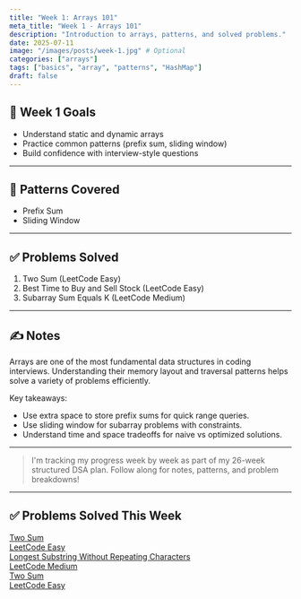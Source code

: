 ```yaml
---
title: "Week 1: Arrays 101"
meta_title: "Week 1 - Arrays 101"
description: "Introduction to arrays, patterns, and solved problems."
date: 2025-07-11
image: "/images/posts/week-1.jpg" # Optional
categories: ["arrays"]
tags: ["basics", "array", "patterns", "HashMap"]
draft: false
---
```


## 📌 Week 1 Goals
- Understand static and dynamic arrays
- Practice common patterns (prefix sum, sliding window)
- Build confidence with interview-style questions

---

## 🧩 Patterns Covered
- Prefix Sum
- Sliding Window

---

## ✅ Problems Solved
1. Two Sum (LeetCode Easy)
2. Best Time to Buy and Sell Stock (LeetCode Easy)
3. Subarray Sum Equals K (LeetCode Medium)

---

## ✍️ Notes

Arrays are one of the most fundamental data structures in coding interviews. Understanding their memory layout and traversal patterns helps solve a variety of problems efficiently.

Key takeaways:

- Use extra space to store prefix sums for quick range queries.
- Use sliding window for subarray problems with constraints.
- Understand time and space tradeoffs for naive vs optimized solutions.

---

> I'm tracking my progress week by week as part of my 26-week structured DSA plan. Follow along for notes, patterns, and problem breakdowns!

---

## ✅ Problems Solved This Week

<div class="grid grid-cols-1 sm:grid-cols-2 md:grid-cols-3 gap-3 place-items-center">
  <a href="/problems/two-sum" class="w-60 h-24 block p-4 border border-gray-300 rounded-xl shadow-sm hover:shadow transition text-sm">
    <div class="font-medium text-blue-600">Two Sum</div>
    <div class="text-xs text-gray-500">LeetCode Easy</div>
  </a>

  <a href="/problems/longest-substring" class="w-60 h-24 block p-4 border border-gray-300 rounded-xl shadow-sm hover:shadow transition text-sm">
    <div class="font-medium text-blue-600">Longest Substring Without Repeating Characters</div>
    <div class="text-xs text-gray-500">LeetCode Medium</div>
  </a>

 <a href="/problems/two-sum" class="w-60 h-24 block p-4 border border-gray-300 rounded-xl shadow-sm hover:shadow transition text-sm">
    <div class="font-medium text-blue-600">Two Sum</div>
    <div class="text-xs text-gray-500">LeetCode Easy</div>
  </a>
